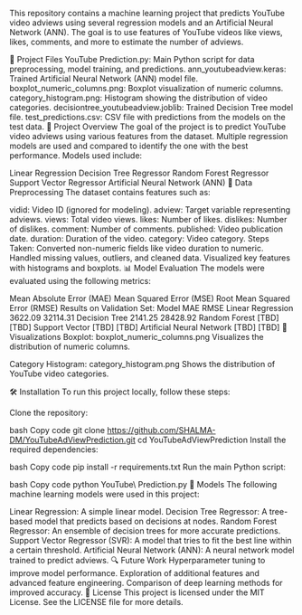 This repository contains a machine learning project that predicts YouTube video adviews using several regression models and an Artificial Neural Network (ANN). The goal is to use features of YouTube videos like views, likes, comments, and more to estimate the number of adviews.

📁 Project Files
YouTube Prediction.py: Main Python script for data preprocessing, model training, and predictions.
ann_youtubeadview.keras: Trained Artificial Neural Network (ANN) model file.
boxplot_numeric_columns.png: Boxplot visualization of numeric columns.
category_histogram.png: Histogram showing the distribution of video categories.
decisiontree_youtubeadview.joblib: Trained Decision Tree model file.
test_predictions.csv: CSV file with predictions from the models on the test data.
📝 Project Overview
The goal of the project is to predict YouTube video adviews using various features from the dataset. Multiple regression models are used and compared to identify the one with the best performance. Models used include:

Linear Regression
Decision Tree Regressor
Random Forest Regressor
Support Vector Regressor
Artificial Neural Network (ANN)
🔄 Data Preprocessing
The dataset contains features such as:

vidid: Video ID (ignored for modeling).
adview: Target variable representing adviews.
views: Total video views.
likes: Number of likes.
dislikes: Number of dislikes.
comment: Number of comments.
published: Video publication date.
duration: Duration of the video.
category: Video category.
Steps Taken:
Converted non-numeric fields like video duration to numeric.
Handled missing values, outliers, and cleaned data.
Visualized key features with histograms and boxplots.
📊 Model Evaluation
The models were evaluated using the following metrics:

Mean Absolute Error (MAE)
Mean Squared Error (MSE)
Root Mean Squared Error (RMSE)
Results on Validation Set:
Model	MAE	RMSE
Linear Regression	3622.09	32114.31
Decision Tree	2141.25	28428.92
Random Forest	[TBD]	[TBD]
Support Vector	[TBD]	[TBD]
Artificial Neural Network	[TBD]	[TBD]
📂 Visualizations
Boxplot: boxplot_numeric_columns.png
Visualizes the distribution of numeric columns.

Category Histogram: category_histogram.png
Shows the distribution of YouTube video categories.

🛠️ Installation
To run this project locally, follow these steps:

Clone the repository:

bash
Copy code
git clone https://github.com/SHALMA-DM/YouTubeAdViewPrediction.git
cd YouTubeAdViewPrediction
Install the required dependencies:

bash
Copy code
pip install -r requirements.txt
Run the main Python script:

bash
Copy code
python YouTube\ Prediction.py
🤖 Models
The following machine learning models were used in this project:

Linear Regression: A simple linear model.
Decision Tree Regressor: A tree-based model that predicts based on decisions at nodes.
Random Forest Regressor: An ensemble of decision trees for more accurate predictions.
Support Vector Regressor (SVR): A model that tries to fit the best line within a certain threshold.
Artificial Neural Network (ANN): A neural network model trained to predict adviews.
🔍 Future Work
Hyperparameter tuning to improve model performance.
Exploration of additional features and advanced feature engineering.
Comparison of deep learning methods for improved accuracy.
📝 License
This project is licensed under the MIT License. See the LICENSE file for more details.
